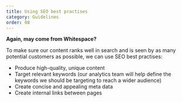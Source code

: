 ```yaml
---
title: Using SEO best practises
category: Guidelines
order: 08
---
```


**Again, may come from Whitespace?**

To make sure our content ranks well in search and is seen by as many potential customers as possible, we can use SEO best practises:
* Produce high-quality, unique content
* Target relevant keywords \(our analytics team will help define the keywords we should be targeting to reach a wider audience\)
* Create concise and appealing meta data
* Create internal links between pages
